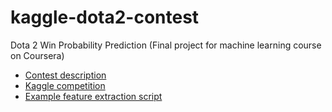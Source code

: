 # kaggle-dota2-contest
Dota 2 Win Probability Prediction (Final project for machine learning course on Coursera)

- [Contest description](http://nbviewer.jupyter.org/github/romovpa/kaggle-dota2-contest/blob/master/ContestDescription.ipynb)
- [Kaggle competition](https://inclass.kaggle.com/c/dota-2-win-probability-prediction)
- [Example feature extraction script](./extract_features.py)
